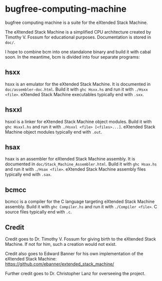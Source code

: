 bugfree-computing-machine
=========================

bugfree computing machine is a suite for the eXtended Stack Machine. 

The eXtended Stack Machine is a simplified CPU architecture created by Timothy 
V. Fossum for educational purposes. Documentation is stored in `doc/`. 

I hope to combine bcm into one standalone binary and build it with cabal soon.
In the meantime, bcm is divided into four separate programs: 

hsxx
----

hsxx is an emulator for the eXtended Stack Machine. It is documented in 
`doc/assembler-doc.html`. Build it with `ghc Hsxx.hs` and run it with 
`./Hsxx <file>`. eXtended Stack Machine executables typically end with `.sxx`.

hsxxl
-----

hsxxl is a linker for eXtended Stack Machine object modules. Build it with 
`ghc Hsxxl.hs` and run it with `./Hsxxl <file> [<files>...]`. eXtended Stack 
Machine object modules typically end with `.out`.

hsax
----

hsax is an assembler for eXtended Stack Machine assembly. It is documented in 
`doc/Stack_Machine_Assembler.html`. Build it with `ghc Hsax.hs` and run it with 
`./Hsax <file>`. eXtended Stack Machine assembly files typically end with 
`.sax`.

bcmcc
-----

bcmcc is a compiler for the C language targeting eXtended Stack Machine 
assembly. Build it with `ghc Compiler.hs` and run it with `./Compiler <file>`.
C source files typically end with `.c`. 

Credit
------

Credit goes to Dr. Timothy V. Fossum for giving birth to the eXtended Stack
Machine. If not for him, such a creation would not exist. 

Credit also goes to Edward Banner for his own implementation of the eXtended 
Stack Machine: https://github.com/ebanner/extended_stack_machine/

Further credit goes to Dr. Christopher Lanz for overseeing the project.

